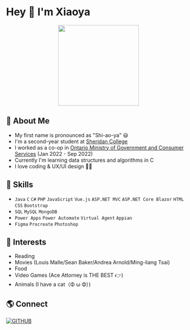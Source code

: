 
### <h1>Hey 👋 I'm Xiaoya</h1>

<p align="center"><img src="https://user-images.githubusercontent.com/84748829/167641084-10e8231b-0087-4bcc-95ac-0975da71d81f.GIF" width="220"></p>

<h2>🦕 About Me</h2>

- My first name is pronounced as "Shi-ao-ya" 😃
- I'm a second-year student at [Sheridan College](https://www.sheridancollege.ca/)
- I worked as a co-op in [Ontario Ministry of Government and Consumer Services](https://www.ontario.ca/page/ministry-government-and-consumer-services) (Jan 2022 - Sep 2022)
- Currently I'm learning data structures and algorithms in C
- I love coding & UX/UI design 👩‍💻

###

<h2>🌱 Skills</h2>

- `Java` `C` `C#` `PHP` `JavaScript` `Vue.js` `ASP.NET MVC` `ASP.NET Core Blazor` `HTML` `CSS` `Bootstrap`
- `SQL` `MySQL` `MongoDB`
- `Power Apps` `Power Automate` `Virtual Agent` `Appian`
- `Figma` `Procreate` `Photoshop`

###

###

<h2>💜 Interests</h2>

- Reading
- Movies (Louis Malle/Sean Baker/Andrea Arnold/Ming-liang Tsai)
- Food
- Video Games (Ace Attorney is THE BEST 👉)
- Animals (I have a cat（Φ ω Φ）)

###

<h2>🌎 Connect</h2>

[![GITHUB](https://img.shields.io/badge/inkedin-%230A66C2.svg?&style=for-the-badge&logo=linkedin&logoColor=white)](https://www.linkedin.com/in/xiaoyazou/)

